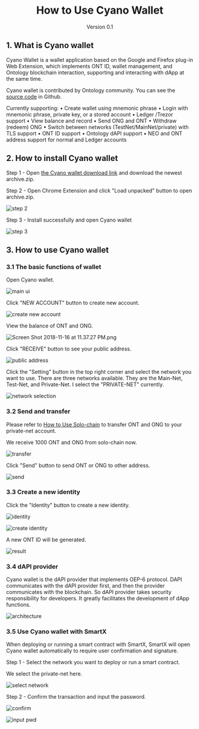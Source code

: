 <h1 align="center">How to Use Cyano Wallet</h1>
<p align="center" class="version">Version 0.1</p>

## 1. What is Cyano wallet
Cyano Wallet is a wallet application based on the Google and Firefox plug-in Web Extension, which implements ONT ID, wallet management, and Ontology blockchain interaction, supporting and interacting with dApp at the same time.

Cyano wallet is contributed by Ontology community. You can see the [source code](https://github.com/OntologyCommunityDevelopers/cyano-wallet) in Github.

Currently supporting:
• Create wallet using mnemonic phrase
• Login with mnemonic phrase, private key, or a stored account
• Ledger /Trezor support
• View balance and record
• Send ONG and ONT
• Withdraw (redeem) ONG
• Switch between networks (TestNet/MainNet/private) with TLS support
• ONT ID support
• Ontology dAPI support
• NEO and ONT address support for normal and Ledger accounts

## 2. How to install Cyano wallet

Step 1 - Open [the Cyano wallet download link](https://github.com/OntologyCommunityDevelopers/cyano-wallet/releases) and download the newest archive.zip.

Step 2 - Open Chrome Extension and click "Load unpacked" button to open archive.zip.

![step 2](https://upload-images.jianshu.io/upload_images/150344-5c47926e08c12a0e.png?imageMogr2/auto-orient/strip%7CimageView2/2/w/1240)

Step 3 - Install successfully and open Cyano wallet

![step 3](https://upload-images.jianshu.io/upload_images/150344-d8b87c2a6d603789.png?imageMogr2/auto-orient/strip%7CimageView2/2/w/1240)

## 3. How to use Cyano wallet

### 3.1 The basic functions of wallet

Open Cyano wallet.

![main ui](https://upload-images.jianshu.io/upload_images/150344-277197d1b48e6e63.png?imageMogr2/auto-orient/strip%7CimageView2/2/w/1240)

Click "NEW ACCOUNT" button to create new account.

![create new account](https://upload-images.jianshu.io/upload_images/150344-1c3df27751e2dfad.png?imageMogr2/auto-orient/strip%7CimageView2/2/w/1240)

View the balance of ONT and ONG.

![Screen Shot 2018-11-16 at 11.37.27 PM.png](https://upload-images.jianshu.io/upload_images/150344-1537de22f462a4c9.png?imageMogr2/auto-orient/strip%7CimageView2/2/w/1240)

Click "RECEIVE" button to see your public address.

![public address](https://upload-images.jianshu.io/upload_images/150344-1baf2b912e9769d1.png?imageMogr2/auto-orient/strip%7CimageView2/2/w/1240)

Click the "Setting" button in the top right corner and select the network you want to use. There are three networks available. They are the Main-Net, Test-Net, and Private-Net. I select the "PRIVATE-NET" currently. 

![network selection](https://upload-images.jianshu.io/upload_images/150344-bbad79b5fc9fc56a.png?imageMogr2/auto-orient/strip%7CimageView2/2/w/1240)

### 3.2 Send and transfer

Please refer to [How to Use Solo-chain](https://github.com/punicasuite/tutorials/blob/master/toolkits-docs/course02-How%20to%20Use%20Solo-chain.md) to transfer ONT and ONG to your private-net account.

We receive 1000 ONT and ONG from solo-chain now.

![transfer](https://upload-images.jianshu.io/upload_images/150344-f5085028f45f667e.png?imageMogr2/auto-orient/strip%7CimageView2/2/w/1240)

Click "Send" button to send ONT or ONG to other address.

![send](https://upload-images.jianshu.io/upload_images/150344-585bb9cad72372b4.png?imageMogr2/auto-orient/strip%7CimageView2/2/w/1240)

### 3.3 Create a new identity

Click the "Identity" button to create a new identity.

![identity](https://upload-images.jianshu.io/upload_images/150344-c7e8a7c05c9859e6.png?imageMogr2/auto-orient/strip%7CimageView2/2/w/1240)

![create identity](https://upload-images.jianshu.io/upload_images/150344-d17e8b6b8f36d623.png?imageMogr2/auto-orient/strip%7CimageView2/2/w/1240)

A new ONT ID will be generated.

![result](https://upload-images.jianshu.io/upload_images/150344-979f49a965133fb8.png?imageMogr2/auto-orient/strip%7CimageView2/2/w/1240)

### 3.4 dAPI provider 

Cyano wallet is the dAPI provider that implements OEP-6 protocol. DAPI communicates with the dAPI provider first, and then the provider communicates with the blockchain. So dAPI provider takes security responsibility for developers. It greatly facilitates the development of dApp functions.

![architecture](https://upload-images.jianshu.io/upload_images/150344-44f1c519eb2d5eb3.png?imageMogr2/auto-orient/strip%7CimageView2/2/w/1240)

### 3.5 Use Cyano wallet with SmartX

When deploying or running a smart contract with SmartX, SmartX will open Cyano wallet automatically to require user confirmation and signature. 

Step 1 - Select the network you want to deploy or run a smart contract.

We select the private-net here.

![select network](https://upload-images.jianshu.io/upload_images/150344-a1551dadda270fb9.png?imageMogr2/auto-orient/strip%7CimageView2/2/w/1240)

Step 2 - Confirm the transaction and input the password.

![confirm](https://upload-images.jianshu.io/upload_images/150344-5cd8364317db7717.png?imageMogr2/auto-orient/strip%7CimageView2/2/w/1240)

![input pwd](https://upload-images.jianshu.io/upload_images/150344-a57a9f7ef6c14c07.png?imageMogr2/auto-orient/strip%7CimageView2/2/w/1240)

